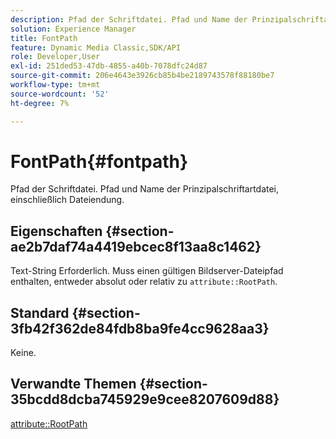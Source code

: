 ```yaml
---
description: Pfad der Schriftdatei. Pfad und Name der Prinzipalschriftartdatei, einschließlich Dateiendung.
solution: Experience Manager
title: FontPath
feature: Dynamic Media Classic,SDK/API
role: Developer,User
exl-id: 251ded53-47db-4855-a40b-7078dfc24d87
source-git-commit: 206e4643e3926cb85b4be2189743578f88180be7
workflow-type: tm+mt
source-wordcount: '52'
ht-degree: 7%

---
```


# FontPath{#fontpath}

Pfad der Schriftdatei. Pfad und Name der Prinzipalschriftartdatei, einschließlich Dateiendung.

## Eigenschaften {#section-ae2b7daf74a4419ebcec8f13aa8c1462}

Text-String Erforderlich. Muss einen gültigen Bildserver-Dateipfad enthalten, entweder absolut oder relativ zu `attribute::RootPath`.

## Standard {#section-3fb42f362de84fdb8ba9fe4cc9628aa3}

Keine.

## Verwandte Themen {#section-35bcdd8dcba745929e9cee8207609d88}

[attribute::RootPath](/help/aem-is-ir-api/is-api/image-catalog/image-serving-api-ref/c-image-catalog-reference/c-attributes-reference/r-rootpath.md)
